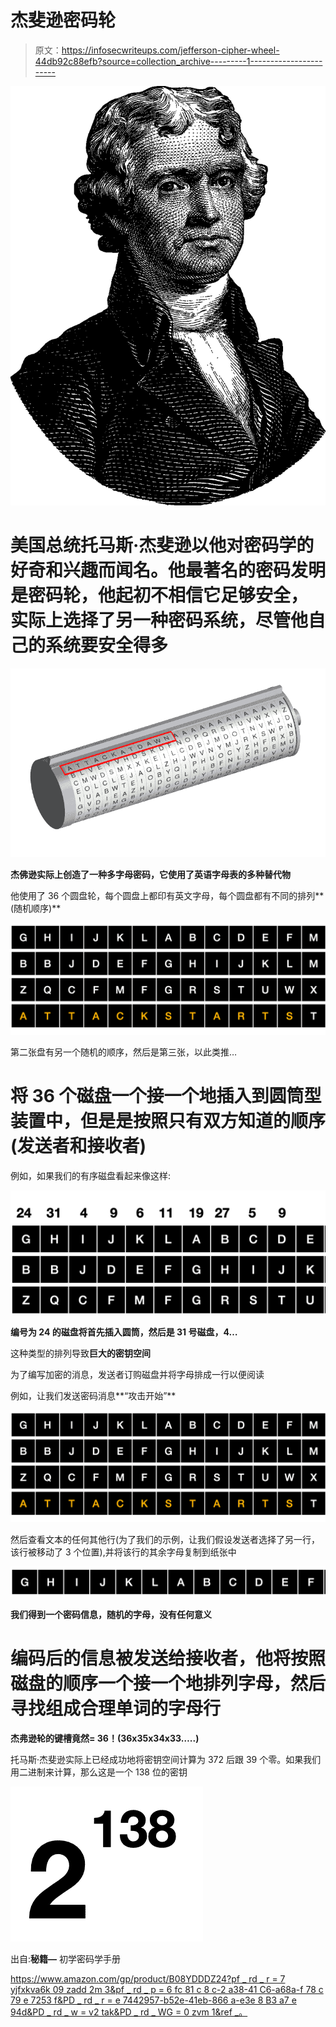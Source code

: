 # 杰斐逊密码轮

> 原文：<https://infosecwriteups.com/jefferson-cipher-wheel-44db92c88efb?source=collection_archive---------1----------------------->

![](img/03ca3670936921af6f6f1c164ace938a.png)

# 美国总统托马斯·杰斐逊以他对密码学的好奇和兴趣而闻名。他最著名的密码发明是**密码轮**，他起初不相信它足够安全，实际上选择了另一种密码系统，尽管他自己的系统要安全得多

![](img/f1b4d3ff04ec5ecd8df33fa57108ae9b.png)

**杰佛逊实际上创造了一种多字母密码，它使用了英语字母表的多种替代物**

他使用了 36 个圆盘轮，每个圆盘上都印有英文字母，每个圆盘都有不同的排列**(随机顺序)**

![](img/51ef268ce3d474928ce74261df268eeb.png)

第二张盘有另一个随机的顺序，然后是第三张，以此类推…

# 将 36 个磁盘一个接一个地插入到圆筒型装置中，但是是按照只有双方知道的顺序(发送者和接收者)

例如，如果我们的有序磁盘看起来像这样:

![](img/f3f57a613d94d010e141f3d90544ebbe.png)

**编号为 24 的磁盘将首先插入圆筒，然后是 31 号磁盘，4…**

这种类型的排列导致**巨大的密钥空间**

为了编写加密的消息，发送者订购磁盘并将字母排成一行以便阅读

例如，让我们发送密码消息**“攻击开始”**

![](img/25d194506dd53b3b90ef5c0fdd9fd1f0.png)

然后查看文本的任何其他行(为了我们的示例，让我们假设发送者选择了另一行，该行被移动了 3 个位置),并将该行的其余字母复制到纸张中

![](img/e8a0c01162053735c7280fac7a8044b4.png)

**我们得到一个密码信息，随机的字母，没有任何意义**

# 编码后的信息被发送给接收者，他将按照磁盘的顺序一个接一个地排列字母，然后寻找组成合理单词的字母行

**杰弗逊轮的键槽竟然= 36！(36x35x34x33…..)**

托马斯·杰斐逊实际上已经成功地将密钥空间计算为 372 后跟 39 个零。如果我们用二进制来计算，那么这是一个 138 位的密钥

![](img/ffcf24c3dbb3593935698bacc7f57831.png)

出自:**秘籍—** 初学密码学手册

[https://www.amazon.com/gp/product/B08YDDDZ24?pf _ rd _ r = 7 yjfxkva6k 09 zadd 2m 3&pf _ rd _ p = 6 fc 81 c 8 c-2 a38-41 C6-a68a-f 78 c 79 e 7253 f&PD _ rd _ r = e 7442957-b52e-41eb-866 a-e3e 8 B3 a7 e 94d&PD _ rd _ w = v2 tak&PD _ rd _ WG = 0 zvm 1&ref _。](https://www.amazon.com/gp/product/B08YDDDZ24?pf_rd_r=7YJFFXKVA6K09ZADD2M3&pf_rd_p=6fc81c8c-2a38-41c6-a68a-f78c79e7253f&pd_rd_r=e7442957-b52e-41eb-866a-e3e8b3a7e94d&pd_rd_w=V2tak&pd_rd_wg=0ZVM1&ref_=pd_gw_unk)